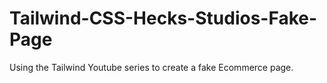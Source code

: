 # Tailwind-CSS-Hecks-Studios-Fake-Page
Using the Tailwind Youtube series to create a fake Ecommerce page. 
